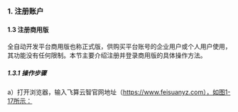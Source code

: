### 1. 注册账户

#### 1.3 注册商用版

全自动开发平台商用版也称正式版，供购买平台账号的企业用户或个人用户使用，其功能没有任何限制。本节主要介绍注册并登录商用版的具体操作方法。

##### 1.3.1 操作步骤

a）打开浏览器，输入飞算云智官网地址（https://www.feisuanyz.com），如图1-17所示：
